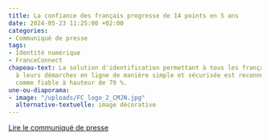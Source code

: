 ```yaml
---
title: La confiance des français progresse de 14 points en 5 ans
date: 2024-05-23 11:25:00 +02:00
categories:
- Communiqué de presse
tags:
- Identité numérique
- FranceConnect
chapeau-text: La solution d'identification permettant à tous les français d'accéder
  à leurs démarches en ligne de manière simple et sécurisée est reconnue par les français
  comme fiable à hauteur de 79 %.
une-ou-diaporama:
- image: "/uploads/FC_logo_2_CMJN.jpg"
  alternative-textuelle: image décorative
---
```


<div class="lien-important"><p><a href="https://www.numerique.gouv.fr/espace-presse/la-confiance-des-francais-progresse-de-14-points-en-5-ans/">Lire le communiqué de presse</a></p></div>